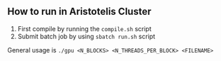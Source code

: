 ## How to run in Aristotelis Cluster

1. First compile by running the `compile.sh` script
2. Submit batch job by using `sbatch run.sh` script

General usage is `./gpu <N_BLOCKS> <N_THREADS_PER_BLOCK> <FILENAME>`